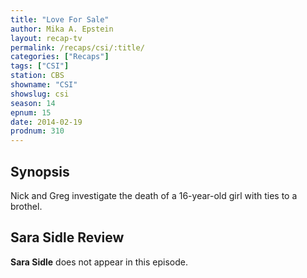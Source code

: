```yaml
---
title: "Love For Sale"
author: Mika A. Epstein
layout: recap-tv
permalink: /recaps/csi/:title/
categories: ["Recaps"]
tags: ["CSI"]
station: CBS
showname: "CSI"
showslug: csi
season: 14  
epnum: 15  
date: 2014-02-19
prodnum: 310  
---
```


## Synopsis

Nick and Greg investigate the death of a 16-year-old girl with ties to a brothel.

## Sara Sidle Review

**Sara Sidle** does not appear in this episode.
